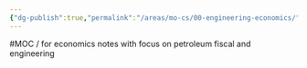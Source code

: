 ```yaml
---
{"dg-publish":true,"permalink":"/areas/mo-cs/00-engineering-economics/","title":"00 Engineering Economics","updated":"2023-10-14T18:30:22.163+08:00"}
---
```



#MOC / for economics notes with focus on petroleum fiscal and engineering
